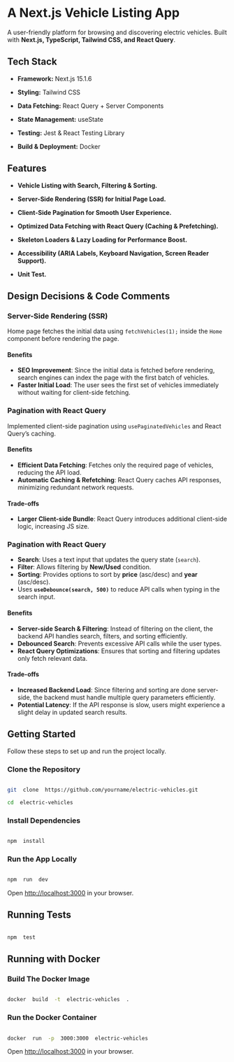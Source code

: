 # **A Next.js Vehicle Listing App**

A user-friendly platform for browsing and discovering electric vehicles. Built with **Next.js, TypeScript, Tailwind CSS, and React Query**.

## **Tech Stack**

- **Framework:** Next.js 15.1.6

- **Styling:** Tailwind CSS

- **Data Fetching:** React Query + Server Components

- **State Management:** useState

- **Testing:** Jest & React Testing Library

- **Build & Deployment:** Docker

## **Features**

- **Vehicle Listing with Search, Filtering & Sorting.**

- **Server-Side Rendering (SSR) for Initial Page Load.**

- **Client-Side Pagination for Smooth User Experience.**

- **Optimized Data Fetching with React Query (Caching & Prefetching).**

- **Skeleton Loaders & Lazy Loading for Performance Boost.**

- **Accessibility (ARIA Labels, Keyboard Navigation, Screen Reader Support).**

- **Unit Test.**

## **Design Decisions & Code Comments**

### **Server-Side Rendering (SSR)**

Home page fetches the initial data using `fetchVehicles(1);` inside the `Home` component before rendering the page.

#### **Benefits**

- **SEO Improvement**: Since the initial data is fetched before rendering, search engines can index the page with the first batch of vehicles.
- **Faster Initial Load**: The user sees the first set of vehicles immediately without waiting for client-side fetching.

### **Pagination with React Query**

Implemented client-side pagination using `usePaginatedVehicles` and React Query’s caching.

#### **Benefits**

- **Efficient Data Fetching**: Fetches only the required page of vehicles, reducing the API load.
- **Automatic Caching & Refetching**: React Query caches API responses, minimizing redundant network requests.

#### **Trade-offs**

- **Larger Client-side Bundle**: React Query introduces additional client-side logic, increasing JS size.

### **Pagination with React Query**

- **Search**: Uses a text input that updates the query state (`search`).
- **Filter**: Allows filtering by **New/Used** condition.
- **Sorting**: Provides options to sort by **price** (asc/desc) and **year** (asc/desc).
- Uses **`useDebounce(search, 500)`** to reduce API calls when typing in the search input.

#### **Benefits**

- **Server-side Search & Filtering**: Instead of filtering on the client, the backend API handles search, filters, and sorting efficiently.
- **Debounced Search**: Prevents excessive API calls while the user types.
- **React Query Optimizations**: Ensures that sorting and filtering updates only fetch relevant data.

#### **Trade-offs**

- **Increased Backend Load**: Since filtering and sorting are done server-side, the backend must handle multiple query parameters efficiently.
- **Potential Latency**: If the API response is slow, users might experience a slight delay in updated search results.

## Getting Started

Follow these steps to set up and run the project locally.

### **Clone the Repository**

```bash

git  clone  https://github.com/yourname/electric-vehicles.git

cd  electric-vehicles

```

### **Install Dependencies**

```bash

npm  install

```

### **Run the App Locally**

```bash

npm  run  dev

```

Open [http://localhost:3000](http://localhost:3000) in your browser.

## Running Tests

```bash

npm  test

```

## Running with Docker

### **Build The Docker Image**

```bash

docker  build  -t  electric-vehicles  .

```

### **Run the Docker Container**

```bash

docker  run  -p  3000:3000  electric-vehicles

```

Open [http://localhost:3000](http://localhost:3000) in your browser.
